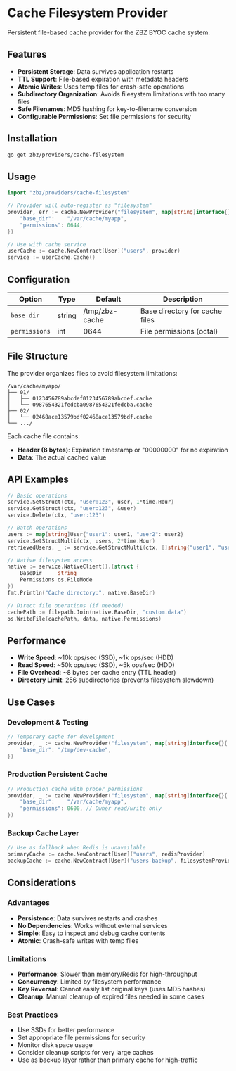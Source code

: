 # Cache Filesystem Provider

Persistent file-based cache provider for the ZBZ BYOC cache system.

## Features

- **Persistent Storage**: Data survives application restarts
- **TTL Support**: File-based expiration with metadata headers
- **Atomic Writes**: Uses temp files for crash-safe operations
- **Subdirectory Organization**: Avoids filesystem limitations with too many files
- **Safe Filenames**: MD5 hashing for key-to-filename conversion
- **Configurable Permissions**: Set file permissions for security

## Installation

```bash
go get zbz/providers/cache-filesystem
```

## Usage

```go
import "zbz/providers/cache-filesystem"

// Provider will auto-register as "filesystem"
provider, err := cache.NewProvider("filesystem", map[string]interface{}{
    "base_dir":    "/var/cache/myapp",
    "permissions": 0644,
})

// Use with cache service
userCache := cache.NewContract[User]("users", provider)
service := userCache.Cache()
```

## Configuration

| Option | Type | Default | Description |
|--------|------|---------|-------------|
| `base_dir` | string | /tmp/zbz-cache | Base directory for cache files |
| `permissions` | int | 0644 | File permissions (octal) |

## File Structure

The provider organizes files to avoid filesystem limitations:

```
/var/cache/myapp/
├── 01/
│   ├── 0123456789abcdef0123456789abcdef.cache
│   └── 0987654321fedcba0987654321fedcba.cache
├── 02/
│   └── 02468ace13579bdf02468ace13579bdf.cache
└── .../
```

Each cache file contains:
- **Header (8 bytes)**: Expiration timestamp or "00000000" for no expiration
- **Data**: The actual cached value

## API Examples

```go
// Basic operations
service.SetStruct(ctx, "user:123", user, 1*time.Hour)
service.GetStruct(ctx, "user:123", &user)
service.Delete(ctx, "user:123")

// Batch operations
users := map[string]User{"user1": user1, "user2": user2}
service.SetStructMulti(ctx, users, 2*time.Hour)
retrievedUsers, _ := service.GetStructMulti(ctx, []string{"user1", "user2"})

// Native filesystem access
native := service.NativeClient().(struct {
    BaseDir     string
    Permissions os.FileMode
})
fmt.Println("Cache directory:", native.BaseDir)

// Direct file operations (if needed)
cachePath := filepath.Join(native.BaseDir, "custom.data")
os.WriteFile(cachePath, data, native.Permissions)
```

## Performance

- **Write Speed**: ~10k ops/sec (SSD), ~1k ops/sec (HDD)
- **Read Speed**: ~50k ops/sec (SSD), ~5k ops/sec (HDD)
- **File Overhead**: ~8 bytes per cache entry (TTL header)
- **Directory Limit**: 256 subdirectories (prevents filesystem slowdown)

## Use Cases

### Development & Testing
```go
// Temporary cache for development
provider, _ := cache.NewProvider("filesystem", map[string]interface{}{
    "base_dir": "/tmp/dev-cache",
})
```

### Production Persistent Cache
```go
// Production cache with proper permissions
provider, _ := cache.NewProvider("filesystem", map[string]interface{}{
    "base_dir":    "/var/cache/myapp",
    "permissions": 0600, // Owner read/write only
})
```

### Backup Cache Layer
```go
// Use as fallback when Redis is unavailable
primaryCache := cache.NewContract[User]("users", redisProvider)
backupCache := cache.NewContract[User]("users-backup", filesystemProvider)
```

## Considerations

### Advantages
- **Persistence**: Data survives restarts and crashes  
- **No Dependencies**: Works without external services
- **Simple**: Easy to inspect and debug cache contents
- **Atomic**: Crash-safe writes with temp files

### Limitations  
- **Performance**: Slower than memory/Redis for high-throughput
- **Concurrency**: Limited by filesystem performance
- **Key Reversal**: Cannot easily list original keys (uses MD5 hashes)
- **Cleanup**: Manual cleanup of expired files needed in some cases

### Best Practices
- Use SSDs for better performance
- Set appropriate file permissions for security
- Monitor disk space usage
- Consider cleanup scripts for very large caches
- Use as backup layer rather than primary cache for high-traffic